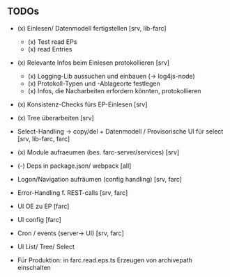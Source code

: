 ## TODOs

* (x) Einlesen/ Datenmodell fertigstellen [srv, lib-farc] 
  * (x) Test read EPs
  * (x) read Entries
* (x) Relevante Infos beim Einlesen protokollieren [srv]
  * (x) Logging-Lib aussuchen und einbauen (-> log4js-node)
  * (x) Protokoll-Typen und -Ablageorte festlegen  
  * (x) Infos, die Nacharbeiten erfordern könnten, protokollieren
* (x) Konsistenz-Checks fürs EP-Einlesen [srv]  
* (x) Tree überarbeiten [srv]
* Select-Handling -> copy/del + Datenmodell / Provisorische UI für select [srv, lib-farc, farc]
* (x) Module aufraeumen (bes. farc-server/services) [srv]
* (-) Deps in package.json/ webpack [all]
* Logon/Navigation aufräumen (config handling) [srv, farc]
* Error-Handling f. REST-calls [srv, farc]
* UI OE zu EP [farc]
* UI config [farc]
* Cron / events (server-> UI) [srv, farc]
* UI List/ Tree/ Select

* Für Produktion: in farc.read.eps.ts Erzeugen von archivepath einschalten
